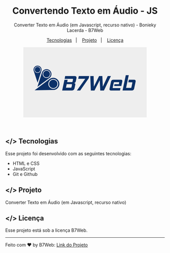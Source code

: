 <h1 align="center"> Convertendo Texto em Áudio - JS </h1>

<p align="center">
Converter Texto em Áudio (em Javascript, recurso nativo) - Bonieky Lacerda - B7Web
</p>

<p align="center">
  <a href="#-tecnologias">Tecnologias</a>&nbsp;&nbsp;&nbsp;|&nbsp;&nbsp;&nbsp;
  <a href="#-projeto">Projeto</a>&nbsp;&nbsp;&nbsp;|&nbsp;&nbsp;&nbsp;
  <a href="#memo-licença">Licença</a>
</p>

<p align="center">
  <img alt="License" src="assets\images\b7web-banner.png"> 
</p>

<br>

## </> Tecnologias

Esse projeto foi desenvolvido com as seguintes tecnologias:

- HTML e CSS
- JavaScript
- Git e Github

## </> Projeto

Converter Texto em Áudio (em Javascript, recurso nativo)

## </> Licença

Esse projeto está sob a licença B7Web.

---

Feito com ♥ by B7Web: [Link do Projeto](https://www.youtube.com/watch?v=0apUGZTyLDE&t=1001s)

